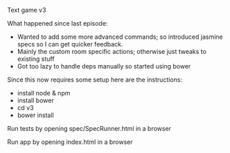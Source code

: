 
Text game v3

What happened since last episode:
- Wanted to add some more advanced commands; so introduced jasmine specs so I can get quicker feedback.
- Mainly the custom room specific actions; otherwise just tweaks to existing stuff
- Got too lazy to handle deps manually so started using bower

Since this now requires some setup here are the instructions:
- install node & npm
- install bower
- cd v3
- bower install

Run tests by opening spec/SpecRunner.html in a browser

Run app by opening index.html in a browser